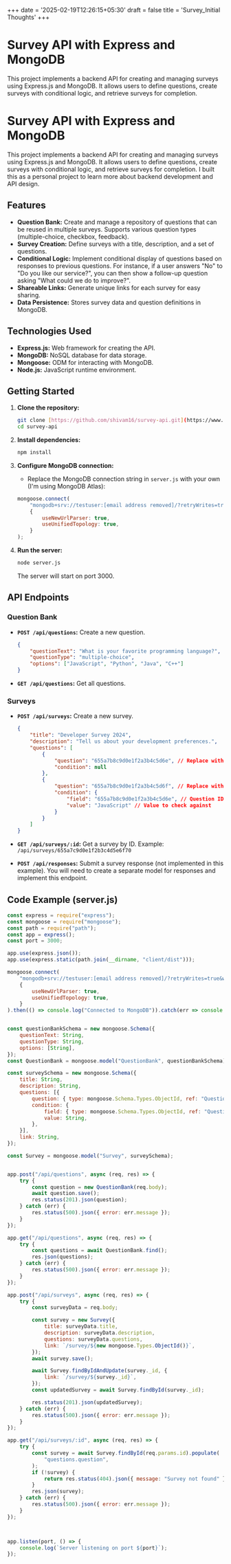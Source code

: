 +++
date = '2025-02-19T12:26:15+05:30'
draft = false
title = 'Survey_Initial Thoughts'
+++

# Survey API with Express and MongoDB

This project implements a backend API for creating and managing surveys using Express.js and MongoDB.  It allows users to define questions, create surveys with conditional logic, and retrieve surveys for completion.
<!--more-->

# Survey API with Express and MongoDB

This project implements a backend API for creating and managing surveys using Express.js and MongoDB. It allows users to define questions, create surveys with conditional logic, and retrieve surveys for completion.  I built this as a personal project to learn more about backend development and API design.

## Features

*   **Question Bank:** Create and manage a repository of questions that can be reused in multiple surveys. Supports various question types (multiple-choice, checkbox, feedback).
*   **Survey Creation:** Define surveys with a title, description, and a set of questions.
*   **Conditional Logic:** Implement conditional display of questions based on responses to previous questions.  For instance, if a user answers "No" to "Do you like our service?", you can then show a follow-up question asking "What could we do to improve?".
*   **Shareable Links:** Generate unique links for each survey for easy sharing.
*   **Data Persistence:** Stores survey data and question definitions in MongoDB.

## Technologies Used

*   **Express.js:** Web framework for creating the API.
*   **MongoDB:** NoSQL database for data storage.
*   **Mongoose:** ODM for interacting with MongoDB.
*   **Node.js:** JavaScript runtime environment.

## Getting Started

1.  **Clone the repository:**

    ```bash
    git clone [https://github.com/shivam16/survey-api.git](https://www.google.com/search?q=https://github.com/shivam16/survey-api.git)  # Example URL
    cd survey-api
    ```

2.  **Install dependencies:**

    ```bash
    npm install
    ```

3.  **Configure MongoDB connection:**

    *   Replace the MongoDB connection string in `server.js` with your own (I'm using MongoDB Atlas):

    ```javascript
    mongoose.connect(
        "mongodb+srv://testuser:[email address removed]/?retryWrites=true&w=majority", // Replace with your connection string
        {
            useNewUrlParser: true,
            useUnifiedTopology: true,
        }
    );
    ```

4.  **Run the server:**

    ```bash
    node server.js
    ```

    The server will start on port 3000.

## API Endpoints

### Question Bank

*   **`POST /api/questions`:** Create a new question.

    ```json
    {
        "questionText": "What is your favorite programming language?",
        "questionType": "multiple-choice",
        "options": ["JavaScript", "Python", "Java", "C++"]
    }
    ```

*   **`GET /api/questions`:** Get all questions.

### Surveys

*   **`POST /api/surveys`:** Create a new survey.

    ```json
    {
        "title": "Developer Survey 2024",
        "description": "Tell us about your development preferences.",
        "questions": [
            {
                "question": "655a7b8c9d0e1f2a3b4c5d6e", // Replace with actual Question ID
                "condition": null
            },
            {
                "question": "655a7b8c9d0e1f2a3b4c5d6f", // Replace with actual Question ID
                "condition": {
                    "field": "655a7b8c9d0e1f2a3b4c5d6e", // Question ID to check condition on
                    "value": "JavaScript" // Value to check against
                }
            }
        ]
    }
    ```

*   **`GET /api/surveys/:id`:** Get a survey by ID.  Example: `/api/surveys/655a7c9d0e1f2b3c4d5e6f70`
*   **`POST /api/responses`:** Submit a survey response (not implemented in this example).  You will need to create a separate model for responses and implement this endpoint.

## Code Example (server.js)

```javascript
const express = require("express");
const mongoose = require("mongoose");
const path = require("path");
const app = express();
const port = 3000;

app.use(express.json());
app.use(express.static(path.join(__dirname, "client/dist")));

mongoose.connect(
    "mongodb+srv://testuser:[email address removed]/?retryWrites=true&w=majority", // Replace with your actual connection string
    {
        useNewUrlParser: true,
        useUnifiedTopology: true,
    }
).then(() => console.log("Connected to MongoDB")).catch(err => console.error("MongoDB connection error:", err));


const questionBankSchema = new mongoose.Schema({
    questionText: String,
    questionType: String,
    options: [String],
});
const QuestionBank = mongoose.model("QuestionBank", questionBankSchema);

const surveySchema = new mongoose.Schema({
    title: String,
    description: String,
    questions: [{
        question: { type: mongoose.Schema.Types.ObjectId, ref: "QuestionBank" },
        condition: {
            field: { type: mongoose.Schema.Types.ObjectId, ref: "QuestionBank" },
            value: String,
        },
    }],
    link: String,
});

const Survey = mongoose.model("Survey", surveySchema);


app.post("/api/questions", async (req, res) => {
    try {
        const question = new QuestionBank(req.body);
        await question.save();
        res.status(201).json(question);
    } catch (err) {
        res.status(500).json({ error: err.message });
    }
});

app.get("/api/questions", async (req, res) => {
    try {
        const questions = await QuestionBank.find();
        res.json(questions);
    } catch (err) {
        res.status(500).json({ error: err.message });
    }
});

app.post("/api/surveys", async (req, res) => {
    try {
        const surveyData = req.body;

        const survey = new Survey({
            title: surveyData.title,
            description: surveyData.description,
            questions: surveyData.questions,
            link: `/survey/${new mongoose.Types.ObjectId()}`,
        });
        await survey.save();

        await Survey.findByIdAndUpdate(survey._id, {
            link: `/survey/${survey._id}`,
        });
        const updatedSurvey = await Survey.findById(survey._id);

        res.status(201).json(updatedSurvey);
    } catch (err) {
        res.status(500).json({ error: err.message });
    }
});

app.get("/api/surveys/:id", async (req, res) => {
    try {
        const survey = await Survey.findById(req.params.id).populate(
            "questions.question",
        );
        if (!survey) {
            return res.status(404).json({ message: "Survey not found" });
        }
        res.json(survey);
    } catch (err) {
        res.status(500).json({ error: err.message });
    }
});



app.listen(port, () => {
    console.log(`Server listening on port ${port}`);
});
